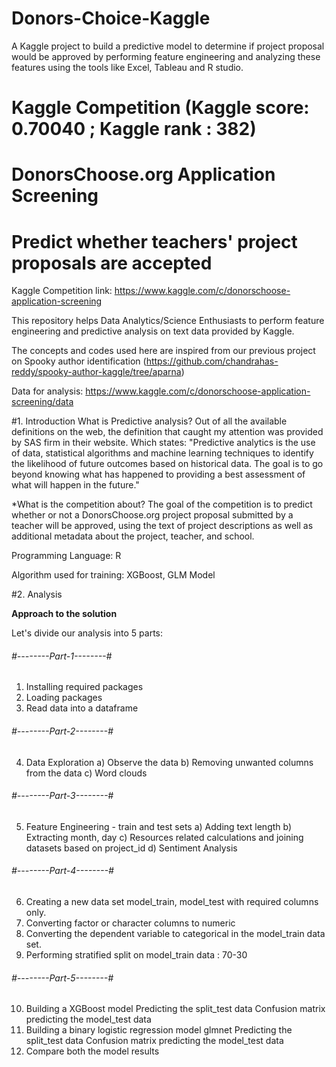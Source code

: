 # Donors-Choice-Kaggle
A Kaggle project to build a predictive model to determine if project proposal would be approved by performing feature engineering and analyzing these features using the tools like Excel, Tableau and R studio.

# Kaggle Competition (Kaggle score: 0.70040 ; Kaggle rank : 382)
# DonorsChoose.org Application Screening 
# Predict whether teachers' project proposals are accepted

Kaggle Competition link: https://www.kaggle.com/c/donorschoose-application-screening

This repository helps Data Analytics/Science Enthusiasts to perform feature engineering and predictive analysis on text data provided by Kaggle. 

The concepts and codes used here are inspired from our previous project on Spooky author identification (https://github.com/chandrahas-reddy/spooky-author-kaggle/tree/aparna) 

Data for analysis: https://www.kaggle.com/c/donorschoose-application-screening/data

#1. Introduction
What is Predictive analysis?
Out of all the available definitions on the web, the definition that caught my attention was provided by SAS firm in their website. Which states: "Predictive analytics is the use of data, statistical algorithms and machine learning techniques to identify the likelihood of future outcomes based on historical data. The goal is to go beyond knowing what has happened to providing a best assessment of what will happen in the future."

*What is the competition about?
The goal of the competition is to predict whether or not a DonorsChoose.org project proposal submitted by a teacher will be approved, using the text of project descriptions as well as additional metadata about the project, teacher, and school.

Programming Language: R 

Algorithm used for training: XGBoost, GLM Model

#2. Analysis

**Approach to the solution**

Let's divide our analysis into 5 parts:

###### #--------Part-1--------#
 1. Installing required packages
 2. Loading packages
 3. Read data into a dataframe
 
 
###### #--------Part-2--------#
4. Data Exploration 
    a) Observe the data
    b) Removing unwanted columns from the data
    c) Word clouds


###### #--------Part-3--------#
5. Feature Engineering - train and test sets
    a) Adding text length
    b) Extracting month, day
    c) Resources related calculations and joining datasets based on project_id
    d) Sentiment Analysis

###### #--------Part-4--------#
6. Creating a new data set model_train, model_test with required columns only.
7. Converting factor or character columns to numeric
8. Converting the dependent variable to categorical in the model_train data set.
9. Performing stratified split on model_train data : 70-30

###### #--------Part-5--------#
10. Building a XGBoost model 
     Predicting the split_test data 
     Confusion matrix 
     predicting the model_test data
11. Building a binary logistic regression model glmnet 
     Predicting the split_test data 
     Confusion matrix 
     predicting the model_test data
12. Compare both the model results

